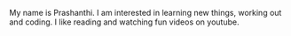 My name is Prashanthi. I am interested in learning new things, working out and coding. I like reading and watching fun videos on youtube.
